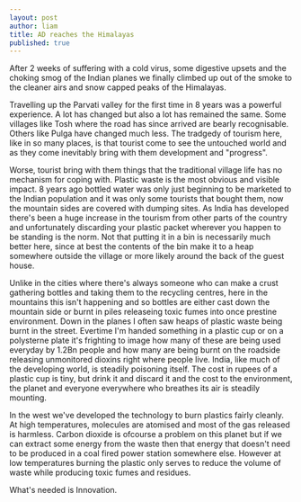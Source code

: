 ```yaml
---
layout: post
author: liam
title: AD reaches the Himalayas
published: true
---
```



After 2 weeks of suffering with a cold virus, some digestive upsets and the choking smog of the Indian planes we finally climbed up out of the smoke to the cleaner airs and snow capped peaks of the Himalayas.

Travelling up the Parvati valley for the first time in 8 years was a powerful experience. A lot has changed but also a lot has remained the same. Some villages like Tosh where the road has since arrived are bearly recognisable. Others like Pulga have changed much less. The tradgedy of tourism here, like in so many places, is that tourist come to see the untouched world and as they come inevitably bring with them development and "progress". 

Worse, tourist bring with them things that the traditional village life has no mechanism for coping with. Plastic waste is the most obvious and visible impact. 8 years ago bottled water was only just beginning to be marketed to the Indian population and it was only some tourists that bought them, now the mountain sides are covered with dumping sites. As India has developed there's been a huge increase in the tourism from other parts of the country and unfortunately discarding your plastic packet wherever you happen to be standing is the norm. Not that putting it in a bin is necessarily much better here, since at best the contents of the bin make it to a heap somewhere outside the village or more likely around the back of the guest house.

Unlike in the cities where there's always someone who can make a crust gathering bottles and taking them to the recycling centres, here in the mountains this isn't happening and so bottles are either cast down the mountain side or burnt in piles releaseing toxic fumes into once prestine environment. Down in the planes I often saw heaps of plastic waste being burnt in the street. Evertime I'm handed something in a plastic cup or on a polysterne plate it's frighting to image how many of these are being used everyday by 1.2Bn people and how many are being burnt on the roadside releasing unmonitored dioxins right where people live. India, like much of the developing world, is steadily poisoning itself. The cost in rupees of a plastic cup is tiny, but drink it and discard it and the cost to the environment, the planet and everyone everywhere who breathes its air is steadily mounting.  

In the west we've developed the technology to burn plastics fairly cleanly. At high temperatures, molecules are atomised and most of the gas released is harmless. Carbon dioxide is ofcourse a problem on this planet but if we can extract some energy from the waste then that energy that doesn't need to be produced in a coal fired power station somewhere else. However at low temperatures burning the plastic only serves to reduce the volume of waste while producing toxic fumes and residues. 

What's needed is Innovation. 


 


